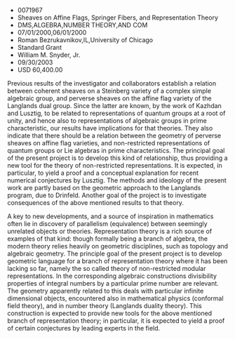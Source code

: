 
* 0071967
* Sheaves on Affine Flags, Springer Fibers, and Representation Theory
* DMS,ALGEBRA,NUMBER THEORY,AND COM
* 07/01/2000,06/01/2000
* Roman Bezrukavnikov,IL,University of Chicago
* Standard Grant
* William M. Snyder, Jr.
* 09/30/2003
* USD 60,400.00

Previous results of the investigator and collaborators establish a relation
between coherent sheaves on a Steinberg variety of a complex simple algebraic
group, and perverse sheaves on the affine flag variety of the Langlands dual
group. Since the latter are known, by the work of Kazhdan and Lusztig, to be
related to representations of quantum groups at a root of unity, and hence also
to representations of algebraic groups in prime characteristic, our results have
implications for that theories. They also indicate that there should be a
relation between the geometry of perverse sheaves on affine flag varieties, and
non-restricted representations of quantum groups or Lie algebras in prime
characteristics. The principal goal of the present project is to develop this
kind of relationship, thus providing a new tool for the theory of non-restricted
representations. It is expected, in particular, to yield a proof and a
conceptual explanation for recent numerical conjectures by Lusztig. The methods
and ideology of the present work are partly based on the geometric approach to
the Langlands program, due to Drinfeld. Another goal of the project is to
investigate consequences of the above mentioned results to that theory.

A key to new developments, and a source of inspiration in mathematics often lie
in discovery of parallelism (equivalence) between seemingly unrelated objects or
theories. Representation theory is a rich source of examples of that kind:
though formally being a branch of algebra, the modern theory relies heavily on
geometric disciplines, such as topology and algebraic geometry. The principle
goal of the present project is to develop geometric language for a branch of
representation theory where it has been lacking so far, namely the so called
theory of non-restricted modular representations. In the corresponding algebraic
constructions divisibility properties of integral numbers by a particular prime
number are relevant. The geometry apparently related to this deals with
particular infinite dimensional objects, encountered also in mathematical
physics (conformal field theory), and in number theory (Langlands duality
theory). This construction is expected to provide new tools for the above
mentioned branch of representation theory; in particular, it is expected to
yield a proof of certain conjectures by leading experts in the field.
